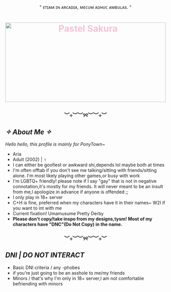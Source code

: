 <p align="center"> " ᴇᴛɪᴀᴍ ɪɴ ᴀʀᴄᴀᴅɪᴀ, ᴍᴇᴄᴜᴍ ᴀᴅʜᴜᴄ ᴀᴍʙᴜʟᴀs. "</p>
<h1 align="center" style="color:#f6c1d1;">

<p align="center">
  <img src="https://i.pinimg.com/originals/03/a1/92/03a192a2407f3fede88135c034b7a13f.gif" alt="Pastel Sakura" width="100%" height="250px" />
</p>

<h3 align="center">︶⊹︶︶୨୧︶︶⊹︶</h3>

## ***✧ About Me ✧***

*Hello hello, this profile is mainly for PonyTown~*

- Aria 
- Adult (2002) | ♀
- I can either be goofiest or awkward shi,depends lol maybe both at times
- I'm often offtab if you don't see me talking/sitting with friends/sitting alone. I'm most likely playing other games,or busy with work
- I'm LGBTQ+ friendly! please note if I say "gay" that is not in negative connotation,it's mostly for my friends. It will never meant to be an insult from me,I apologize in advance if anyone is offended ;;
- I only play in 18+ server
- C+H is fine, preferred when my characters have it in their names~ W2I if you want to int with me
- Current fixation! Umamusume Pretty Derby
- **Please don't copy/take inspo from my designs,tysm! Most of my characters have "DNC"(Do Not Copy) in the name.**


<h3 align="center">︶⊹︶︶୨୧︶︶⊹︶</h3>

## ***DNI | DO NOT INTERACT***

- Basic DNI criteria / any -phobes
- if you're just going to be an asshole to me/my friends
- Minors / that's why I'm only in 18+ server,I am not comfortable befriending with minors
